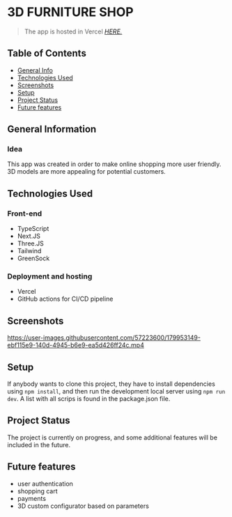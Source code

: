# 3D FURNITURE SHOP
> The app is hosted in Vercel [_HERE._](https://3d-shop-qatta93.vercel.app/)

## Table of Contents
* [General Info](#general-information)
* [Technologies Used](#technologies-used)
* [Screenshots](#screenshots)
* [Setup](#setup)
* [Project Status](#project-status)
* [Future features](#future-features)


## General Information

### Idea
This app was created in order to make online shopping more user friendly. 3D models are more appealing for potential customers.

## Technologies Used
### Front-end
- TypeScript
- Next.JS
- Three.JS
- Tailwind
- GreenSock

### Deployment and hosting
- Vercel
- GitHub actions for CI/CD pipeline

## Screenshots
https://user-images.githubusercontent.com/57223600/179953149-ebf115e9-140d-4945-b6e9-ea5d426ff24c.mp4


## Setup
If anybody wants to clone this project, they have to install dependencies using `npm install`, and then run the development local server using `npm run dev`. A list with all scrips is found in the package.json file.

## Project Status
The project is currently on progress, and some additional features will be included in the future.

## Future features
- user authentication
- shopping cart
- payments
- 3D custom configurator based on parameters